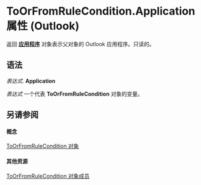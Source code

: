 
# ToOrFromRuleCondition.Application 属性 (Outlook)

返回 **[应用程序](797003e7-ecd1-eccb-eaaf-32d6ddde8348.md)** 对象表示父对象的 Outlook 应用程序。只读的。


## 语法

 _表达式_. **Application**

 _表达式_ 一个代表 **ToOrFromRuleCondition** 对象的变量。


## 另请参阅


#### 概念


[ToOrFromRuleCondition 对象](ec5cae2a-cde8-5681-6a49-74e2f0226a4f.md)
#### 其他资源


[ToOrFromRuleCondition 对象成员](d6367e9c-8a05-664d-2dbd-0c52c2c88518.md)